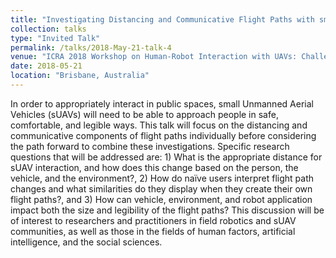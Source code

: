 ```yaml
---
title: "Investigating Distancing and Communicative Flight Paths with small Unmanned Aerial Vehicles"
collection: talks
type: "Invited Talk"
permalink: /talks/2018-May-21-talk-4
venue: "ICRA 2018 Workshop on Human-Robot Interaction with UAVs: Challenges and Frontiers"
date: 2018-05-21
location: "Brisbane, Australia"
---
```


 In order to appropriately interact in public spaces, small Unmanned Aerial Vehicles (sUAVs) will need to be able to approach people in safe, comfortable, and legible ways.  This talk will focus on the distancing and communicative components of flight paths individually before considering the path forward to combine these investigations.  Specific research questions that will be addressed are:  1)  What is the appropriate distance for sUAV interaction, and how does this change based on the person, the vehicle, and the environment?, 2) How do naïve users interpret flight path changes and what similarities do they display when they create their own flight paths?, and 3)  How can vehicle, environment, and robot application impact both the size and legibility of the flight paths?  This discussion will be of interest to researchers and practitioners in field robotics and sUAV communities, as well as those in the fields of human factors, artificial intelligence, and the social sciences.

